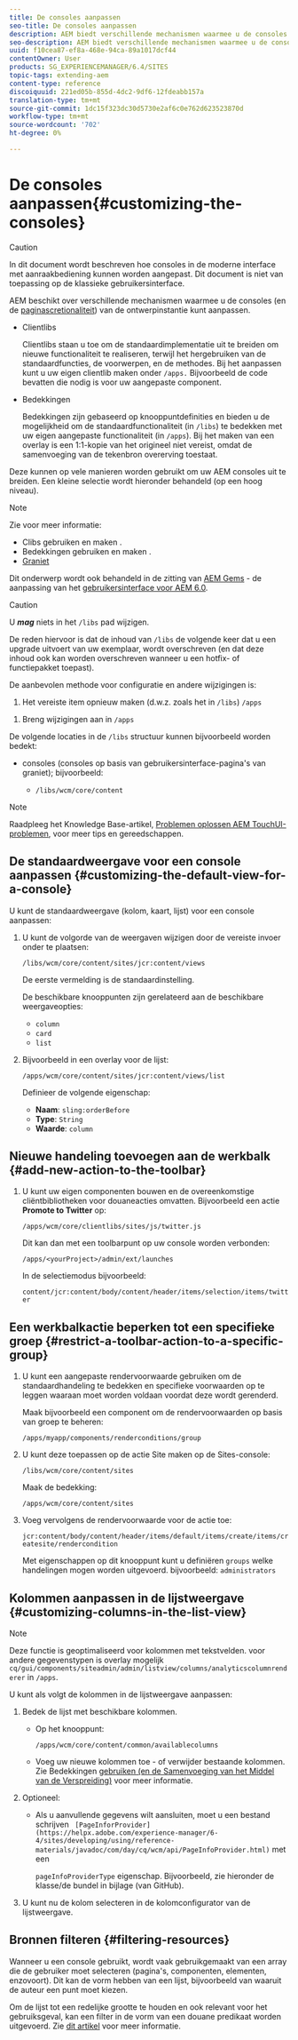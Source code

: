```yaml
---
title: De consoles aanpassen
seo-title: De consoles aanpassen
description: AEM biedt verschillende mechanismen waarmee u de consoles van de ontwerpinstantie kunt aanpassen
seo-description: AEM biedt verschillende mechanismen waarmee u de consoles van de ontwerpinstantie kunt aanpassen
uuid: f10cea87-ef8a-468e-94ca-89a1017dcf44
contentOwner: User
products: SG_EXPERIENCEMANAGER/6.4/SITES
topic-tags: extending-aem
content-type: reference
discoiquuid: 221ed05b-855d-4dc2-9df6-12fdeabb157a
translation-type: tm+mt
source-git-commit: 1dc15f323dc30d5730e2af6c0e762d623523870d
workflow-type: tm+mt
source-wordcount: '702'
ht-degree: 0%

---
```



# De consoles aanpassen{#customizing-the-consoles}

>[!CAUTION]
>
>In dit document wordt beschreven hoe consoles in de moderne interface met aanraakbediening kunnen worden aangepast. Dit document is niet van toepassing op de klassieke gebruikersinterface.

AEM beschikt over verschillende mechanismen waarmee u de consoles (en de [paginascretionaliteit](/help/sites-developing/customizing-page-authoring-touch.md)) van de ontwerpinstantie kunt aanpassen.

* Clientlibs

   Clientlibs staan u toe om de standaardimplementatie uit te breiden om nieuwe functionaliteit te realiseren, terwijl het hergebruiken van de standaardfuncties, de voorwerpen, en de methodes. Bij het aanpassen kunt u uw eigen clientlib maken onder `/apps.` Bijvoorbeeld de code bevatten die nodig is voor uw aangepaste component.

* Bedekkingen

   Bedekkingen zijn gebaseerd op knooppuntdefinities en bieden u de mogelijkheid om de standaardfunctionaliteit (in `/libs`) te bedekken met uw eigen aangepaste functionaliteit (in `/apps`). Bij het maken van een overlay is een 1:1-kopie van het origineel niet vereist, omdat de samenvoeging van de tekenbron overerving toestaat.

Deze kunnen op vele manieren worden gebruikt om uw AEM consoles uit te breiden. Een kleine selectie wordt hieronder behandeld (op een hoog niveau).

>[!NOTE]
>
>Zie voor meer informatie:
>
>* Clibs gebruiken en maken [](/help/sites-developing/clientlibs.md).
>* Bedekkingen gebruiken en maken [](/help/sites-developing/overlays.md).
>* [Graniet](https://helpx.adobe.com/experience-manager/6-4/sites/developing/using/reference-materials/granite-ui/api/index.html)

>
>
Dit onderwerp wordt ook behandeld in de zitting van [AEM Gems](https://docs.adobe.com/content/ddc/en/gems.html) - de aanpassing van het [gebruikersinterface voor AEM 6.0](https://docs.adobe.com/content/ddc/en/gems/user-interface-customization-for-aem-6.html).

>[!CAUTION]
>
>U ***mag*** niets in het `/libs` pad wijzigen.
>
>De reden hiervoor is dat de inhoud van `/libs` de volgende keer dat u een upgrade uitvoert van uw exemplaar, wordt overschreven (en dat deze inhoud ook kan worden overschreven wanneer u een hotfix- of functiepakket toepast).
>
>De aanbevolen methode voor configuratie en andere wijzigingen is:
>
>1. Het vereiste item opnieuw maken (d.w.z. zoals het in `/libs`) `/apps`
   >
   >
1. Breng wijzigingen aan in `/apps`

>



De volgende locaties in de `/libs` structuur kunnen bijvoorbeeld worden bedekt:

* consoles (consoles op basis van gebruikersinterface-pagina&#39;s van graniet); bijvoorbeeld:

   * `/libs/wcm/core/content`

<!-- Needs a review by Engineering -->
<!--
* secondary (inner) rails; for example:

    * `/libs/wcm/core/content/search`

* toolbar(s) (dependent on console; for example sites):

    * default 

      `/libs/wcm/core/content/sites/jcr:content/body/content/header/items/default`

    * selection mode

      `/libs/wcm/core/content/sites/jcr:content/body/content/header/items/selection`

* help menu options (dependent on console; for example sites):

    * `/libs/wcm/core/content/sites/jcr:content/body/help`

* information shown on the card view (dependent on console; for example sites):

    * `/libs/wcm/core/content/sites/jcr:content/body/content/content/items/childpages`

-->
>[!NOTE]
>
>Raadpleeg het Knowledge Base-artikel, [Problemen oplossen AEM TouchUI-problemen](https://helpx.adobe.com/experience-manager/kb/troubleshooting-aem-touchui-issues.html), voor meer tips en gereedschappen.

<!-- Needs a review by Engineering -->
<!--
## Code Samples {#code-samples}

Various packages have been made available on Github. These provide code samples related to the tasks covered on this page.

### aem-admin-extension-new-console {#aem-admin-extension-new-console}

`aem-admin-extension-new-console` is a sample package showing how to [create a new AEM 6 console](#create-a-custom-console). This package provides a UI for managing [Launches](/help/sites-authoring/launches.md) and adds a link in the navigation:

CODE ON GITHUB

You can find the code of this page on GitHub

* [Open aem-admin-extension-new-console project on GitHub](https://github.com/Adobe-Marketing-Cloud/aem-admin-extension-new-console)
* Download the project as [a ZIP file](https://github.com/Adobe-Marketing-Cloud/aem-admin-extension-new-console/archive/master.zip)

### aem-admin-extension-customize-sites {#aem-admin-extension-customize-sites}

`aem-admin-extension-customize-sites` is a sample package showing how to customize an existing AEM 6 admin console. This package provides updates to Sites administration:

CODE ON GITHUB

You can find the code of this page on GitHub

* [Open aem-admin-extension-customize-sites project on GitHub](https://github.com/Adobe-Marketing-Cloud/aem-admin-extension-customize-sites)
* Download the project as [a ZIP file](https://github.com/Adobe-Marketing-Cloud/aem-admin-extension-customize-sites/archive/master.zip)
-->

<!-- Needs a review by Engineering -->
<!--
## Create a Custom Console {#create-a-custom-console}

1. You can create a custom console with related actions; for example, Launches at the top level (below Sites):

   This involves:

    * creating the root space definition of your new console ``; for example:

        * `/apps/<yourProject>/admin/ext/launches`

    * this can contain (according to requirements):

        * the corresponding [clientlibs](/help/sites-developing/clientlibs.md) for custom actions and `less`/ `css` definitions

            * `/apps/<yourProject>/admin/ext/launches/clientlibs`

        * components that need to be redefined/adjusted; for example, the breadcrumbs, datasource and the launch

            * `/apps/<yourProject>/admin/ext/launches/components`

        * the Granite UI page resource:

            * `/apps/<yourProject>/admin/ext/launches/content/jcr:content`

              property: `sling:resourceType`

        * the page definition of the console

            * `/apps/<yourProject>/admin/ext/launches/content/jcr:content/head`
            * `/apps/<yourProject>/admin/ext/launches/content/jcr:content/body`

   ![chlimage_1-236](assets/chlimage_1-236.png)

   To use the new console (for example in the [rail for navigation](#add-new-navigation-option-to-rail)) an ID is used, so that it can be explicitly referenced. The ID is used to connect the console and its navigation definition. The ID is defined in the `rail` node of the page; for example, for the Sites console:

    * the rail node is: 

      `/libs/wcm/core/content/sites/jcr:content/body/rail`

        * here the `currentId` property is defined: 

          `currentId` = `cq-sites`

   For the Launches console example:

    * the node is:

        * `/apps/<yourProject>/admin/ext/launches/content/jcr:content/body/rail`

    * with the following properties:

        * `currentId` = `cq-launches`
        * `sling:resourceType` = `granite/ui/components/endor/navcolumns`
        * `srcPath` = `cq/core/content/nav`
-->

## De standaardweergave voor een console aanpassen {#customizing-the-default-view-for-a-console}

U kunt de standaardweergave (kolom, kaart, lijst) voor een console aanpassen:

1. U kunt de volgorde van de weergaven wijzigen door de vereiste invoer onder te plaatsen:

   `/libs/wcm/core/content/sites/jcr:content/views`

   De eerste vermelding is de standaardinstelling.

   De beschikbare knooppunten zijn gerelateerd aan de beschikbare weergaveopties:

   * `column`
   * `card`
   * `list`

1. Bijvoorbeeld in een overlay voor de lijst:

   `/apps/wcm/core/content/sites/jcr:content/views/list`

   Definieer de volgende eigenschap:

   * **Naam**: `sling:orderBefore`
   * **Type**: `String`
   * **Waarde**: `column`

<!-- Needs a review by Engineering -->
<!--
`aem-admin-extension-customize-sites` is a sample package showing how to customize an existing AEM 6 admin console. This package provides updates to Sites administration:

CODE ON GITHUB

You can find the code of this page on GitHub

* [Open aem-admin-extension-customize-sites project on GitHub](https://github.com/Adobe-Marketing-Cloud/aem-admin-extension-customize-sites)
* Download the project as [a ZIP file](https://github.com/Adobe-Marketing-Cloud/aem-admin-extension-customize-sites/archive/master.zip)
-->

<!-- Needs a review by Engineering -->
<!--
### Add New Navigation Option to Rail {#add-new-navigation-option-to-rail}

1. You can add a navigation entry in the rail (for example, a [custom console](#create-a-custom-console) such as Launches).

   To do this, you create an overlay of:

   `/libs/cq/core/content/nav`

   In the `/apps` overlay:

   `/apps/cq/core/content/nav`

   Create the new nodes and properties:

   ![chlimage_1-237](assets/chlimage_1-237.png)

    * Extend navigation:

        * `/apps/cq/core/content/nav/launches`

    * Specify location in the tree:

        * property: `sling:orderBefore`

    * To create the connection, the `id` property references (i.e. must be the same as) the `currentID` property [for the appropriate console](#create-a-custom-console):

        * property: `id`
        * value: same as for your console (e.g. `cq-launches`) 

          for example: the same value as the `currentId` property on:

          `/apps/<yourProject>/admin/ext/launches/content/jcr:content/body/rail`
-->

## Nieuwe handeling toevoegen aan de werkbalk {#add-new-action-to-the-toolbar}

1. U kunt uw eigen componenten bouwen en de overeenkomstige cliëntbibliotheken voor douaneacties omvatten. Bijvoorbeeld een actie **Promote to Twitter** op:

   `/apps/wcm/core/clientlibs/sites/js/twitter.js`

   Dit kan dan met een toolbarpunt op uw console worden verbonden:

   `/apps/<yourProject>/admin/ext/launches`

   In de selectiemodus bijvoorbeeld:

   `content/jcr:content/body/content/header/items/selection/items/twitter`

## Een werkbalkactie beperken tot een specifieke groep {#restrict-a-toolbar-action-to-a-specific-group}

1. U kunt een aangepaste rendervoorwaarde gebruiken om de standaardhandeling te bedekken en specifieke voorwaarden op te leggen waaraan moet worden voldaan voordat deze wordt gerenderd.

   Maak bijvoorbeeld een component om de rendervoorwaarden op basis van groep te beheren:

   `/apps/myapp/components/renderconditions/group`

1. U kunt deze toepassen op de actie Site maken op de Sites-console:

   `/libs/wcm/core/content/sites`

   Maak de bedekking:

   `/apps/wcm/core/content/sites`

1. Voeg vervolgens de rendervoorwaarde voor de actie toe:

   `jcr:content/body/content/header/items/default/items/create/items/createsite/rendercondition`

   Met eigenschappen op dit knooppunt kunt u definiëren `groups` welke handelingen mogen worden uitgevoerd. bijvoorbeeld: `administrators`

<!-- Needs a review by Engineering -->
<!--
## Remove Access to Navigation Option on Rail {#remove-access-to-navigation-option-on-rail}

1. You can rename a navigation entry in the rail by overlaying the required entry from under:

   `/libs/cq/core/content/nav`

   The nodes available correlate to the navigation options in the rail:

    * `projects`
    * `sites`
    * `assets`
    * `apps`
    * `forms`
    * `screens`
    * `personalization`
    * `commerce`
    * `tools`
    * `communities`

1. For example, on a overlay at:

   `/apps/cq/core/content/nav/sites`

   Define the following property:

    * **Name**: `sling:hideResource`
    * **Type**: `String` 
    * **Value**: `true`

`aem-admin-extension-customize-sites` is a sample package showing how to customize an existing AEM 6 admin console. This package provides updates to Sites administration:

CODE ON GITHUB

You can find the code of this page on GitHub

* [Open aem-admin-extension-new-console project on GitHub](https://github.com/Adobe-Marketing-Cloud/aem-admin-extension-new-console)
* Download the project as [a ZIP file](https://github.com/Adobe-Marketing-Cloud/aem-admin-extension-new-console/archive/master.zip)
-->

<!-- Needs a review by Engineering -->
<!--
## Restrict Access to Navigation Option on Rail {#restrict-access-to-navigation-option-on-rail}

You can restrict access to a navigation option using ACLs:

1. Open the [user and/or group management](/help/sites-administering/security.md) and select the user/group you want to restrict access for.

   >[!NOTE]
   >
   >Avoid assigning/restricting permissions on a user-by-user basis. It is [recommended to use groups](/help/sites-administering/security.md#best-practices).

1. Remove access [permissions](/help/sites-administering/security.md#permissions) to the appropriate node(s) under `/libs/cq/core/content/nav/sites`. These correlate to the navigation options in the rail:

    * `projects`
    * `sites`
    * `assets`
    * `apps`
    * `forms`
    * `screens`
    * `personalization`
    * `commerce`
    * `tools`
    * `communities`
-->

## Kolommen aanpassen in de lijstweergave {#customizing-columns-in-the-list-view}

>[!NOTE]
>
>Deze functie is geoptimaliseerd voor kolommen met tekstvelden. voor andere gegevenstypen is overlay mogelijk `cq/gui/components/siteadmin/admin/listview/columns/analyticscolumnrenderer` in `/apps`.

<!-- Needs a review by Engineering -->
<!--
CODE ON GITHUB

You can find the code of this page on GitHub

* [Open aem-sites-extension-listview-columns project on GitHub](https://github.com/Adobe-Marketing-Cloud/aem-sites-extension-listview-columns)
* Download the project as [a ZIP file](https://github.com/Adobe-Marketing-Cloud/aem-sites-extension-listview-columns/archive/master.zip)
-->

U kunt als volgt de kolommen in de lijstweergave aanpassen:

1. Bedek de lijst met beschikbare kolommen.

   * Op het knooppunt:

      `/apps/wcm/core/content/common/availablecolumns`

   * Voeg uw nieuwe kolommen toe - of verwijder bestaande kolommen.
   Zie Bedekkingen [gebruiken (en de Samenvoeging van het Middel van de Verspreiding)](/help/sites-developing/overlays.md) voor meer informatie.

1. Optioneel:

   * Als u aanvullende gegevens wilt aansluiten, moet u een bestand schrijven ` [PageInforProvider](https://helpx.adobe.com/experience-manager/6-4/sites/developing/using/reference-materials/javadoc/com/day/cq/wcm/api/PageInfoProvider.html)` met een

      `pageInfoProviderType` eigenschap.
   Bijvoorbeeld, zie hieronder de klasse/de bundel in bijlage (van GitHub).

1. U kunt nu de kolom selecteren in de kolomconfigurator van de lijstweergave.

## Bronnen filteren {#filtering-resources}

Wanneer u een console gebruikt, wordt vaak gebruikgemaakt van een array die de gebruiker moet selecteren (pagina&#39;s, componenten, elementen, enzovoort). Dit kan de vorm hebben van een lijst, bijvoorbeeld van waaruit de auteur een punt moet kiezen.

Om de lijst tot een redelijke grootte te houden en ook relevant voor het gebruiksgeval, kan een filter in de vorm van een douane predikaat worden uitgevoerd. Zie [dit artikel](/help/sites-developing/customizing-page-authoring-touch.md#filtering-resources) voor meer informatie.
